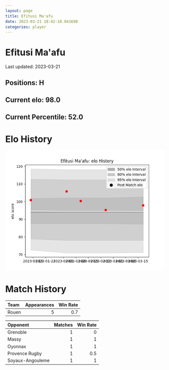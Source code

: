 ```yaml
---  
layout: page  
title: Efitusi Ma'afu  
date: 2023-03-21 18:42:18.041698  
categories: player  
---
```

# Efitusi Ma'afu


Last updated: 2023-03-21
## Positions: H

## Current elo: 98.0

## Current Percentile: 52.0

# Elo History


![elo history](history_EfitusiMa'afu.png)
# Match History


| Team   |   Appearances |   Win Rate |
|:-------|--------------:|-----------:|
| Rouen  |             5 |        0.7 |

| Opponent         |   Matches |   Win Rate |
|:-----------------|----------:|-----------:|
| Grenoble         |         1 |        0   |
| Massy            |         1 |        1   |
| Oyonnax          |         1 |        1   |
| Provence Rugby   |         1 |        0.5 |
| Soyaux-Angouleme |         1 |        1   |